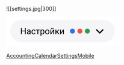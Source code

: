 

![[settings.jpg|300]]

<img src="../../assets/settings.jpg" width="300">

[AccountingCalendarSettingsMobile](AccountingCalendar/Settings/Mobile.md)